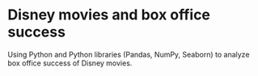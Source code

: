 # Disney movies and box office success


Using Python and Python libraries (Pandas, NumPy, Seaborn) to analyze box office success of Disney movies.
